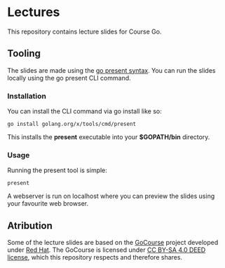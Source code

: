 # Lectures

This repository contains lecture slides for Course Go.

## Tooling

The slides are made using the [go present syntax](https://pkg.go.dev/golang.org/x/tools/present).
You can run the slides locally using the go present CLI command.


### Installation

You can install the CLI command via go install like so:

```
go install golang.org/x/tools/cmd/present
```

This installs the **present** executable into your **$GOPATH/bin** directory.

### Usage

Running the present tool is simple:

```
present
```

A webserver is run on localhost where you can preview the slides using your favourite web browser.

## Atribution

Some of the lecture slides are based on the [GoCourse](https://github.com/RedHatOfficial/GoCourse) 
project developed under [Red Hat](https://github.com/RedHatOfficial). The GoCourse is licensed under 
[CC BY-SA 4.0 DEED license](https://creativecommons.org/licenses/by-sa/4.0/deed.en), which this 
repository respects and therefore shares.

